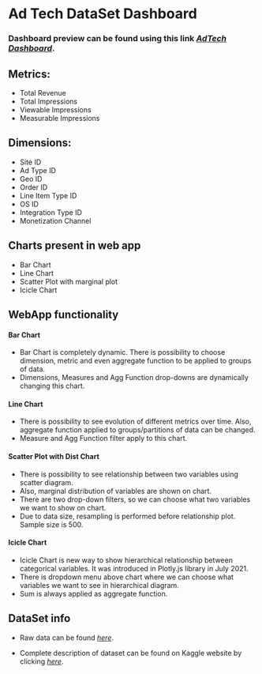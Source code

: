 
# Ad Tech DataSet Dashboard

### Dashboard preview can be found using this link *[AdTech Dashboard](https://github.com/milanzmitrovic/Ad-Tech-Project---Dash-Plotly/blob/master/Dash.pdf)*.

## Metrics:

- Total Revenue
- Total Impressions
- Viewable Impressions
- Measurable Impressions

## Dimensions:

- Site ID
- Ad Type ID
- Geo ID
- Order ID
- Line Item Type ID
- OS ID
- Integration Type ID
- Monetization Channel


## Charts present in web app

- Bar Chart
- Line Chart
- Scatter Plot with marginal plot
- Icicle Chart

## WebApp functionality

#### Bar Chart

- Bar Chart is completely dynamic. There is possibility to choose dimension, metric and
even aggregate function to be applied to groups of data.
- Dimensions, Measures and Agg Function drop-downs are dynamically changing this chart.

#### Line Chart
- There is possibility to see evolution of different metrics over time. Also, aggregate
function applied to groups/partitions of data can be changed.
- Measure and Agg Function filter apply to this chart. 



#### Scatter Plot with Dist Chart

- There is possibility to see relationship between two variables using 
scatter diagram.
- Also, marginal distribution of variables are shown on chart.
- There are two drop-down filters, so we can choose what two variables
we want to show on chart.
- Due to data size, resampling is performed before relationship plot. Sample size is 500.


#### Icicle Chart

- Icicle Chart is new way to show hierarchical relationship between categorical 
variables. It was introduced in Plotly.js library in July 2021.
- There is dropdown menu above chart where we can choose what variables we want 
to see in hierarchical diagram. 
- Sum is always applied as aggregate function.




## DataSet info

- Raw data can be found *[here](https://github.com/milanzmitrovic/Ad-Tech-Project---Dash-Plotly/tree/master/data)*.

- Complete description of dataset can be found on Kaggle website by clicking *[here](https://www.kaggle.com/vaishnavkapil/adtech)*.
